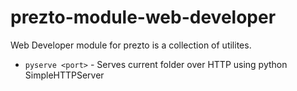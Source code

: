 # prezto-module-web-developer

Web Developer module for prezto is a collection of utilites.

- `pyserve <port>` - Serves current folder over HTTP using python SimpleHTTPServer
